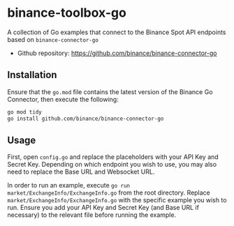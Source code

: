 # binance-toolbox-go

A collection of Go examples that connect to the Binance Spot API endpoints based on `binance-connector-go`
- Github repository: https://github.com/binance/binance-connector-go

## Installation

Ensure that the `go.mod` file contains the latest version of the Binance Go Connector, then execute the following:
```bash
go mod tidy
go install github.com/binance/binance-connector-go
```

## Usage

First, open `config.go` and replace the placeholders with your API Key and Secret Key. Depending on which endpoint you wish to use, you may also need to replace the Base URL and Websocket URL.

In order to run an example, execute `go run market/ExchangeInfo/ExchangeInfo.go` from the root directory. Replace `market/ExchangeInfo/ExchangeInfo.go` with the specific example you wish to run. Ensure you add your API Key and Secret Key (and Base URL if necessary) to the relevant file before running the example.